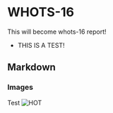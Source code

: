 # WHOTS-16

This will become whots-16 report!

+ THIS IS A TEST!

##  Markdown
### Images 
Test
![HOT](https://datadocs.bco-dmo.org/d2/images/logos/logo_HOT.jpg)

